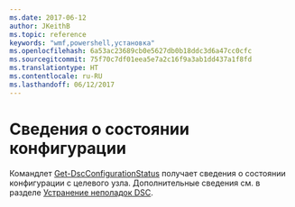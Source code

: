```yaml
---
ms.date: 2017-06-12
author: JKeithB
ms.topic: reference
keywords: "wmf,powershell,установка"
ms.openlocfilehash: 6a53ac23689cb0e5627db0b18ddc3d6a47cc0cfc
ms.sourcegitcommit: 75f70c7df01eea5e7a2c16f9a3ab1dd437a1f8fd
ms.translationtype: HT
ms.contentlocale: ru-RU
ms.lasthandoff: 06/12/2017
---
```

<a id="details-about-configuration-status" class="xliff"></a>
# Сведения о состоянии конфигурации

Командлет [Get-DscConfigurationStatus](https://technet.microsoft.com/library/mt517868.aspx) получает сведения о состоянии конфигурации с целевого узла. Дополнительные сведения см. в разделе [Устранение неполадок DSC](https://msdn.microsoft.com/powershell/dsc/troubleshooting).

